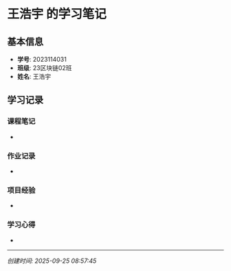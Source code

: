# 王浩宇 的学习笔记

## 基本信息
- **学号**: 2023114031
- **班级**: 23区块链02班
- **姓名**: 王浩宇

## 学习记录

### 课程笔记
- 

### 作业记录
- 

### 项目经验
- 

### 学习心得
- 

---
*创建时间: 2025-09-25 08:57:45*
